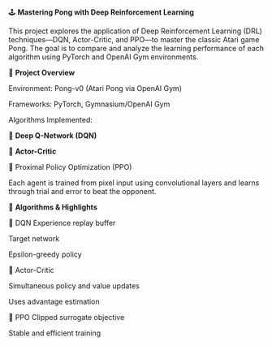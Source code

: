 🕹️ **Mastering Pong with Deep Reinforcement Learning**

This project explores the application of Deep Reinforcement Learning (DRL) techniques—DQN, Actor-Critic, and PPO—to master the classic Atari game Pong. The goal is to compare and analyze the learning performance of each algorithm using PyTorch and OpenAI Gym environments.

📌 **Project Overview**

Environment: Pong-v0 (Atari Pong via OpenAI Gym)

Frameworks: PyTorch, Gymnasium/OpenAI Gym

Algorithms Implemented:


🎯 **Deep Q-Network (DQN)**


🧠 **Actor-Critic**

🔁 Proximal Policy Optimization (PPO)

Each agent is trained from pixel input using convolutional layers and learns through trial and error to beat the opponent.


🧠 **Algorithms & Highlights**

🔹 DQN
Experience replay buffer

Target network

Epsilon-greedy policy

🔹 Actor-Critic

Simultaneous policy and value updates

Uses advantage estimation

🔹 PPO
Clipped surrogate objective

Stable and efficient training
